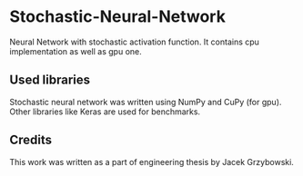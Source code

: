 # Stochastic-Neural-Network
Neural Network with stochastic activation function. It contains cpu implementation as well as gpu one.

## Used libraries

Stochastic neural network was written using NumPy and CuPy (for gpu). Other libraries like Keras are used for benchmarks.

## Credits

This work was written as a part of engineering thesis by Jacek Grzybowski. 
